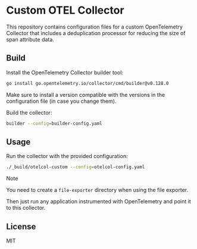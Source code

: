 # Custom OTEL Collector

This repository contains configuration files for a custom OpenTelemetry
Collector that includes a deduplication processor for reducing the size of span
attribute data.

## Build

Install the OpenTelemetry Collector builder tool:

```bash
go install go.opentelemetry.io/collector/cmd/builder@v0.128.0
```

Make sure to install a version compatible with the versions in the
configuration file (in case you change them).

Build the collector:

```bash
builder --config=builder-config.yaml
```

## Usage

Run the collector with the provided configuration:

```bash
./_build/otelcol-custom --config=otelcol-config.yaml
```

> [!NOTE]
> You need to create a `file-exporter` directory when using the file exporter.

Then just run any application instrumented with OpenTelemetry and point it to
this collector.


## License 
MIT
